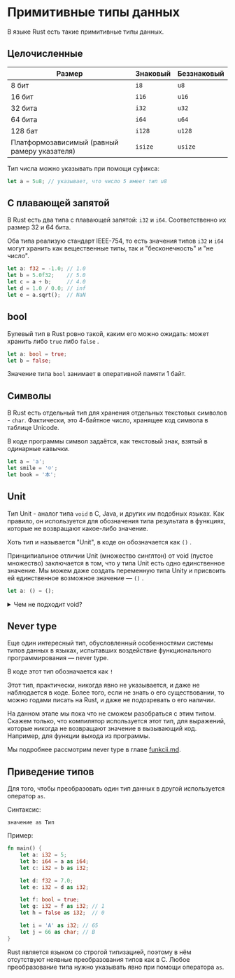 # Примитивные типы данных

В языке Rust есть такие примитивные типы данных.

## Целочисленные

| Размер                                       | Знаковый | Беззнаковый |
| -------------------------------------------- | -------- | ----------- |
| 8 бит                                        | `i8`     | `u8`        |
| 16 бит                                       | `i16`    | `u16`       |
| 32 бита                                      | `i32`    | `u32`       |
| 64 бита                                      | `i64`    | `u64`       |
| 128 бат                                      | `i128`   | `u128`      |
| Платформозависимый (равный рамеру указателя) | `isize`  | `usize`     |

Тип числа можно указывать при помощи суфикса:

```rust
let a = 5u8; // указывает, что число 5 имеет тип u8
```

## С плавающей запятой

В Rust есть два типа с плавающей запятой: `i32` и `i64`. Соответственно их размер 32 и 64 бита.

Оба типа реализую стандарт IEEE-754,  то есть значения типов `i32` и `i64` могут хранить как вещественные типы, так и "бесконечность" и "не число".

```rust
let a: f32 = -1.0; // 1.0
let b = 5.0f32;    // 5.0
let c = a + b;     // 4.0
let d = 1.0 / 0.0; // inf
let e = a.sqrt();  // NaN
```

## bool

Булевый тип в Rust ровно такой, каким его можно ожидать: может хранить либо `true` либо `false` .

```rust
let a: bool = true;
let b = false;
```

Значение типа `bool` занимает в оперативной памяти 1 байт.

## Символы

В Rust есть отдельный тип для хранения отдельных текстовых символов - `char`. Фактически, это 4-байтное число, хранящее код символа в таблице Unicode.

В коде программы символ задаётся, как текстовый знак, взятый в одинарные кавычки.

```rust
let a = 'a';
let smile = '☺';
let book = '本';
```

## Unit

Тип Unit - аналог типа `void` в C, Java, и других им подобных языках. Как правило, он используется для обозначения типа результата в функциях, которые не возвращают какое-либо значение.

Хоть тип и называется "Unit", в коде он обозначается как `()` .

Принципиальное отличии Unit (множество синглтон) от void (пустое множество) заключается в том, что у типа Unit есть одно единственное значение. Мы можем даже создать переменную типа Unity и присвоить ей единственное возможное значение — `()` .

```rust
let a: () = ();
```

<details>

<summary>Чем не подходит void?</summary>

Тип Unit появился в языках, которые испытали на себе влияние функционального программирования. Дело в том, что в функциональном программировании, функция рассматривается в первую очередь как математическая функция, т.е. **отображение** значения из множества аргументов в значение из множества результатов. Здесь и появляется фундаментальная проблема типа `void`: это пустое множество, в котором нет значений. Это сильно усложняет моделирование системы типов для таких, важных в функциональном программировании, операций, как композиция функций.

В чисто функциональном языке Haskell даже есть фукция absurd, которая принимает аргумент типа Void и возвращает какое-то значение.

```haskell
absurd :: Void -> a
```

Какое это значение, и какого оно типа - не важно, так как эту функцию невозможно вызвать, ведь для её вызова необходим элемент из пустого множества, а такой не существует.

</details>

## Never type

Еще один интересный тип, обусловленный особенностями системы типов данных в языках, испытавших воздействие функционального программирования — never type.

В коде этот тип обозначается как `!`

Этот тип,  практически, никогда явно не указывается, и даже не наблюдается в коде. Более того, если не знать о его существовании, то можно годами писать на Rust, и даже не подозревать о его наличии.

На данном этапе мы пока что не сможем разобраться с этим типом. Скажем только, что компилятор используется этот тип, для выражений, которые никогда не возвращают значение в вызывающий код. Например, для функции выхода из программы.

Мы подробнее рассмотрим never type в главе [funkcii.md](funkcii.md "mention").

## Приведение типов

Для того, чтобы преобразовать один тип данных в другой используется оператор `as`.

Синтаксис:

```
значение as Тип
```

Пример:

```rust
fn main() {
    let a: i32 = 5;
    let b: i64 = a as i64;
    let c: i32 = b as i32;

    let d: f32 = 7.0;
    let e: i32 = d as i32;

    let f: bool = true;
    let g: i32 = f as i32; // 1
    let h = false as i32;  // 0

    let i = 'A' as i32; // 65
    let j = 66 as char; // B
}
```

Rust является языком со строгой типизацией, поэтому в нём отсутствуют неявные преобразования типов как в C. Любое преобразование типа нужно указывать явно при помощи оператора `as`.
